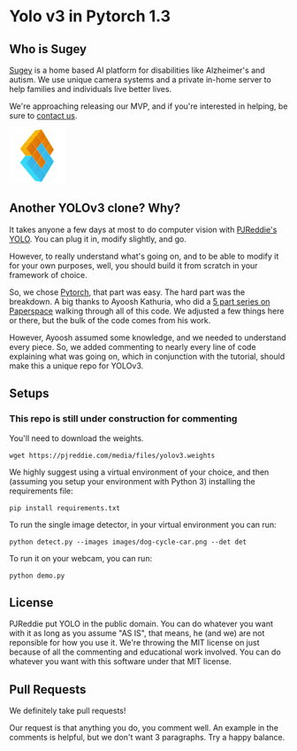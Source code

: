 # Yolo v3 in Pytorch 1.3

## Who is Sugey

[Sugey](https://sugeyone.com) is a home based AI platform for disabilities like Alzheimer's and autism. We use unique camera systems and a private in-home server to help families and individuals live better lives.

We're approaching releasing our MVP, and if you're interested in helping, be sure to [contact us](https://sugeyone.com/contact).

<img src="images/sugey-logo.png" data-canonical-src="images/sugey-logo.png" width="100" height="100" />

## Another YOLOv3 clone? Why?

It takes anyone a few days at most to do computer vision with [PJReddie's YOLO](https://pjreddie.com/darknet/yolo/). You can plug it in, modify slightly, and go.

However, to really understand what's going on, and to be able to modify it for your own purposes, well, you should build it from scratch in your framework of choice.

So, we chose [Pytorch](https://pytorch.org/), that part was easy. The hard part was the breakdown. A big thanks to Ayoosh Kathuria, who did a [5 part series on Paperspace](https://blog.paperspace.com/how-to-implement-a-yolo-object-detector-in-pytorch/) walking through all of this code. We adjusted a few things here or there, but the bulk of the code comes from his work.

However, Ayoosh assumed some knowledge, and we needed to understand every piece. So, we added commenting to nearly every line of code explaining what was going on, which in conjunction with the tutorial, should make this a unique repo for YOLOv3.

## Setups

### This repo is still under construction for commenting

You'll need to download the weights.

```
wget https://pjreddie.com/media/files/yolov3.weights
```

We highly suggest using a virtual environment of your choice, and then (assuming you setup your environment with Python 3) installing the requirements file:

```
pip install requirements.txt
```

To run the single image detector, in your virtual environment you can run:

```
python detect.py --images images/dog-cycle-car.png --det det
```

To run it on your webcam, you can run:

```
python demo.py
```

## License

PJReddie put YOLO in the public domain. You can do whatever you
want with it as long as you assume "AS IS", that means, he (and we) are not reponsible for how you use it. We're throwing the MIT license on just because of all the commenting and educational work involved. You can do whatever you want with this software under that MIT license.

## Pull Requests

We definitely take pull requests!

Our request is that anything you do, you comment well. An example in the comments is helpful, but we don't want 3 paragraphs. Try a happy balance.
